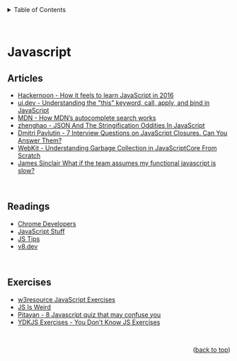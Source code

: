 <div id="top"></div>

<details>
  <summary>Table of Contents</summary>
  <ul>
    <li><a href="#articles">Articles</a></li>
    <li><a href="#readings">Readings</a></li>
    <li><a href="#exercises">Exercises</a></li>
  </ul>
</details>

&nbsp;

# Javascript

## Articles

- [Hackernoon - How it feels to learn JavaScript in 2016](https://hackernoon.com/how-it-feels-to-learn-javascript-in-2016-d3a717dd577f)
- [ui.dev - Understanding the "this" keyword, call, apply, and bind in JavaScript](https://ui.dev/this-keyword-call-apply-bind-javascript)
- [MDN - How MDN’s autocomplete search works](https://hacks.mozilla.org/2021/08/mdns-autocomplete-search/)
- [zhenghao - JSON And The Stringification Oddities In JavaScript](https://www.zhenghao.io/posts/json-oddities)
- [Dmitri Pavlutin - 7 Interview Questions on JavaScript Closures. Can You Answer Them?](https://dmitripavlutin.com/javascript-closures-interview-questions/)
- [WebKit - Understanding Garbage Collection in JavaScriptCore From Scratch](https://webkit.org/blog/12967/understanding-gc-in-jsc-from-scratch/)
- [James Sinclair What if the team assumes my functional javascript is slow?](https://jrsinclair.com/articles/2022/what-if-the-team-assumes-my-functional-javascript-is-slow/)

&nbsp;

## Readings

- [Chrome Developers](https://developer.chrome.com/blog/)
- [JavaScript Stuff](https://www.javascriptstuff.com/articles/)
- [JS Tips](https://www.jstips.co/)
- [v8.dev](https://v8.dev/blog)

&nbsp;

## Exercises

- [w3resource JavaScript Exercises](https://www.w3resource.com/javascript-exercises/)
- [JS Is Weird](https://jsisweird.com/)
- [Pitayan - 8 Javascript quiz that may confuse you](https://pitayan.com/posts/8-javascript-quiz-that-may-confuse-you)
- [YDKJS Exercises - You Don't Know JS Exercises](https://ydkjs-exercises.com/)

&nbsp;

<p align="right">(<a href="#top">back to top</a>)</p>
